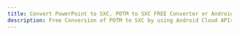 ---title: Convert PowerPoint to SXC, POTM to SXC FREE Converter or Android SDKdescription: Free Conversion of POTM to SXC by using Android Cloud APIs & SDKs. Also Create, Edit & Render Microsoft Word & OpenOffice documents in the Cloud.---